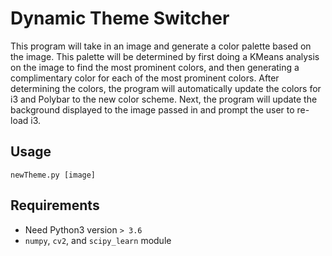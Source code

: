 # Dynamic Theme Switcher

This program will take in an image and generate a color palette based on the image. This palette will be determined by first doing a KMeans analysis on the image to find the most prominent colors, and then generating a complimentary color for each of the most prominent colors. After determining the colors, the program will automatically update the colors for i3 and Polybar to the new color scheme. Next, the program will update the background displayed to the image passed in and prompt the user to re-load i3.

## Usage

`newTheme.py [image]`

## Requirements

 - Need Python3 version `> 3.6`
 - `numpy`, `cv2`, and `scipy_learn` module
